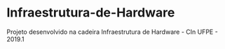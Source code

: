 # Infraestrutura-de-Hardware
Projeto desenvolvido na cadeira Infraestrutura de Hardware - CIn UFPE - 2019.1
